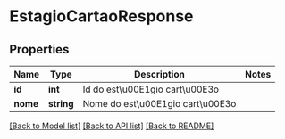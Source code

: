 # EstagioCartaoResponse

## Properties
Name | Type | Description | Notes
------------ | ------------- | ------------- | -------------
**id** | **int** | Id do est\u00E1gio cart\u00E3o | 
**nome** | **string** | Nome do est\u00E1gio cart\u00E3o | 

[[Back to Model list]](../README.md#documentation-for-models) [[Back to API list]](../README.md#documentation-for-api-endpoints) [[Back to README]](../README.md)


